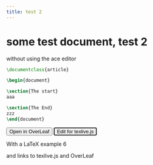 ```yaml
---
title: test 2
---
```

# some test document, test 2

without using the ace editor


```latex
\documentclass{article}

\begin{document}

\section{The start}
aaa

\section{The End}
zzz
\end{document}
```

<div id="texliverun" style="display: none" class="both">
<b>Console Output</b>
 <pre id="output" style="overflow: scroll; font-size:12px; max-height: 7em">Click "Use texlive.js" and watch the console output here.</pre>
   <a name="running" id="running" style="display: none">Compiling...<img src="loading.gif" /></a>
</div>



  <div id="buttons">
    <button id="overleaf" onclick="document.location='https://www.overleaf.com/read/kstsvwcdpqqm'" >Open in OverLeaf</button>
    <button id="edit" autofocus>Edit for texlive.js</button>
    <button id="compile"  style="display: none">Use texlive.js</button>
    <button id="open_pdf_btn" style="display: none">Open PDF</button>
  </div>





With a LaTeX example 6

and links to texlive.js and OverLeaf

  <footer>


<script src="promisejs/promise.js"></script>
<script src="pdftex.js"></script>
<script>

  var appendOutput = function(msg) {
    var content = document.getElementById("output").textContent;

    var output = document.getElementById("output");
    output.textContent = content + "\r\n" + msg;

    output.scrollTop = 999999;
    console.log(msg);
  }

  var pdf_dataurl = undefined;
  var compile = function(source_code) {
    document.getElementById("output").textContent = "";


    var texlive = new TeXLive();
    var pdftex = texlive.pdftex;
    pdftex.on_stdout = appendOutput;
    pdftex.on_stderr = appendOutput;

    var start_time = new Date().getTime();

    pdftex.compile(source_code).then(function(pdf_dataurl) {
      var end_time = new Date().getTime();
      console.info("Execution time: " + (end_time - start_time) / 1000 + ' sec');


      if (pdf_dataurl === false)
        return;
      document.getElementById("open_pdf_btn").focus();
      texlive.terminate();
    });
  }

  document.getElementById("compile").addEventListener("click", function(e) {
    var source_code = buttons.parentNode.getElementsByTagName("div")[0].textContent;
    compile(source_code);
  });

  document.getElementById("open_pdf_btn").addEventListener("click", function(e) {
    window.open(pdf_dataurl);
    e.preventDefault();
  });

  document.getElementById("edit").addEventListener("click", function(e) {
buttons.parentNode.getElementsByTagName("div")[0].contentEditable="true";
document.getElementById("open_pdf_btn").style.display="inline";
document.getElementById("compile").style.display="inline";
document.getElementById("overleaf").style.display="none";
document.getElementById("edit").style.display="none";
document.getElementById("texliverun").style.display="block";

  });

  //var pdftex_preload = new PDFTeX("pdftex-worker.js");
  pdftex_preload = undefined;
</script>
